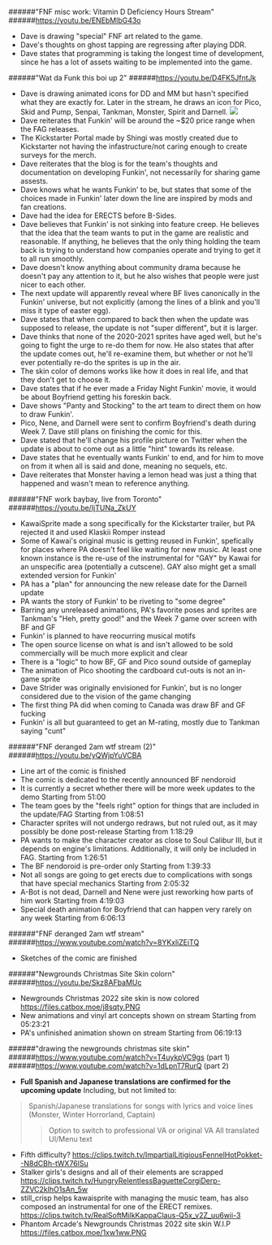 ######"FNF misc work: Vitamin D Deficiency Hours Stream"
######https://youtu.be/ENEbMlbG43o

- Dave is drawing "special" FNF art related to the game.
- Dave's thoughts on ghost tapping are regressing after playing DDR.
- Dave states that programming is taking the longest time of development, since he has a lot of assets waiting to be implemented into the game.

######"Wat da Funk this boi up 2"
######https://youtu.be/D4FK5JfntJk

- Dave is drawing animated icons for DD and MM but hasn't specified what they are exactly for.
Later in the stream, he draws an icon for Pico, Skid and Pump, Senpai, Tankman, Monster, Spirit and Darnell.
![](https://files.catbox.moe/fmigc4.gif)
- Dave reiterates that Funkin' will be around the ~$20 price range when the FAG releases.
- The Kickstarter Portal made by Shingi was mostly created due to Kickstarter not having the infastructure/not caring enough to create surveys for the merch.
- Dave reiterates that the blog is for the team's thoughts and documentation on developing Funkin', not necessarily for sharing game assests.
- Dave knows what he wants Funkin' to be, but states that some of the choices made in Funkin' later down the line are inspired by mods and fan creations.
- Dave had the idea for ERECTS before B-Sides.
- Dave believes that Funkin' is not sinking into feature creep. He believes that the idea that the team wants to put in the game are realistic and reasonable. If anything, he believes that the only thing holding the team back is trying to understand how companies operate and trying to get it to all run smoothly.
- Dave doesn't know anything about community drama because he doesn't pay any attention to it, but he also wishes that people were just nicer to each other.
- The next update will apparently reveal where BF lives canonically in the Funkin' universe, but not explicitly (among the lines of a blink and you'll miss it type of easter egg).
- Dave states that when compared to back then when the update was supposed to release, the update is not "super different", but it is larger.
- Dave thinks that none of the 2020-2021 sprites have aged well, but he's going to fight the urge to re-do them for now.
He also states that after the update comes out, he'll re-examine them, but whether or not he'll ever potentially re-do the sprites is up in the air.
- The skin color of demons works like how it does in real life, and that they don't get to choose it.
- Dave states that if he ever made a Friday Night Funkin' movie, it would be about Boyfriend getting his foreskin back.
- Dave shows "Panty and Stocking" to the art team to direct them on how to draw Funkin'.
- Pico, Nene, and Darnell were sent to confirm Boyfriend's death during Week 7.
Dave still plans on finishing the comic for this.
- Dave stated that he'll change his profile picture on Twitter when the update is about to come out as a little "hint" towards its release.
- Dave states that he eventually wants Funkin' to end, and for him to move on from it when all is said and done, meaning no sequels, etc.
- Dave reiterates that Monster having a lemon head was just a thing that happened and wasn't mean to reference anything.

######"FNF work baybay, live from Toronto"
######https://youtu.be/IjTUNa_ZkUY
- KawaiSprite made a song specifically for the Kickstarter trailer, but PA rejected it and used Klaskii Romper instead
- Some of Kawai's original music is getting reused in Funkin', spefically for places where PA doesn't feel like waiting for new music. At least one known instance is the re-use of the instrumental for "GAY" by Kawai for an unspecific area (potentially a cutscene). GAY also might get a small extended version for Funkin'
- PA has a "plan" for announcing the new release date for the Darnell update
- PA wants the story of Funkin' to be riveting to "some degree"
- Barring any unreleased animations, PA's favorite poses and sprites are Tankman's "Heh, pretty good!" and the Week 7 game over screen with BF and GF
- Funkin' is planned to have reocurring musical motifs
- The open source license on what is and isn't allowed to be sold commercially will be much more explicit and clear
- There is a "logic" to how BF, GF and Pico sound outside of gameplay
- The animation of Pico shooting the cardboard cut-outs is not an in-game sprite
- Dave Strider was originally envisioned for Funkin', but is no longer considered due to the vision of the game changing
- The first thing PA did when coming to Canada was draw BF and GF fucking
- Funkin' is all but guaranteed to get an M-rating, mostly due to Tankman saying "cunt"

######"FNF deranged 2am wtf stream (2)"
######https://youtu.be/yQWjpYuVCBA
- Line art of the comic is finished
- The comic is dedicated to the recently announced BF nendoroid
- It is currently a secret whether there will be more week updates to the demo
Starting from 51:00
- The team goes by the "feels right" option for things that are included in the update/FAG
Starting from 1:08:51
- Character sprites will not undergo redraws, but not ruled out, as it may possibly be done post-release
Starting from 1:18:29
- PA wants to make the character creator as close to Soul Calibur III, but it depends on engine's limitations. Additionally, it will only be included in FAG.
Starting from 1:26:51
- The BF nendoroid is pre-order only
Starting from 1:39:33
- Not all songs are going to get erects due to complications with songs that have special mechanics
Starting from 2:05:32
- A-Bot is not dead, Darnell and Nene were just reworking how parts of him work
Starting from 4:19:03
- Special death animation for Boyfriend that can happen very rarely on any week
Starting from 6:06:13


######"FNF deranged 2am wtf stream"
######https://www.youtube.com/watch?v=8YKxliZEiTQ
- Sketches of the comic are finished

######"Newgrounds Christmas Site Skin colorn"
######https://youtu.be/Skz8AFbaMUc
- Newgrounds Christmas 2022 site skin is now colored
https://files.catbox.moe/j8sqty.PNG
- New animations and vinyl art concepts shown on stream
Starting from 05:23:21
- PA's unfinished animation shown on stream
Starting from 06:19:13

######"drawing the newgrounds christmas site skin"
######https://www.youtube.com/watch?v=T4uykpVC9gs (part 1)
######https://www.youtube.com/watch?v=1dLpnT7RurQ (part 2)
- **Full Spanish and Japanese translations are confirmed for the upcoming update**
Including, but not limited to: 
>Spanish/Japanese translations for songs with lyrics and voice lines (Monster, Winter Horrorland, Captain)
>>Option to switch to professional VA or original VA
>All translated UI/Menu text
- Fifth difficulty?
https://clips.twitch.tv/ImpartialLitigiousFennelHotPokket--N8dCBh-tWX76lSu
- Stalker girls's designs and all of their elements are scrapped
https://clips.twitch.tv/HungryRelentlessBaguetteCorgiDerp-ZZVC2klhO1sAn_5w
- still_crisp helps kawaisprite with managing the music team, has also composed an instrumental for one of the ERECT remixes.
https://clips.twitch.tv/RealSoftMilkKappaClaus-Q5x_v2Z_uu6wii-3
- Phantom Arcade's Newgrounds Christmas 2022 site skin W.I.P
https://files.catbox.moe/1xw1ww.PNG